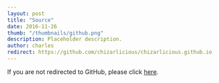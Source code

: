 ```yaml
---
layout: post
title: "Source"
date: 2016-11-26
thumb: "/thumbnails/github.png"
description: Placeholder description.
author: charles
redirect: https://github.com/chizarlicious/chizarlicious.github.io
---
```


If you are not redirected to GitHub, please click [here](https://github.com/chizarlicious/chizarlicious.github.io).
